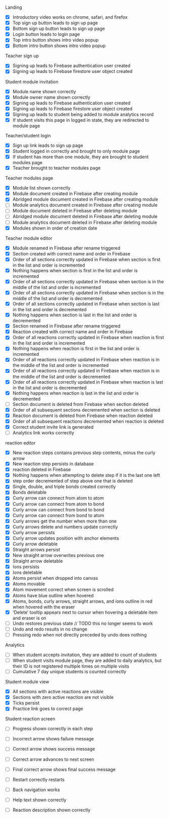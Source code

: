 Landing
- [X] Introductory video works on chrome, safari, and firefox
- [X] Top sign up button leads to sign up page
- [X] Bottom sign up button leads to sign up page
- [X] Login button leads to login page
- [X] Top intro button shows intro video popup
- [X] Bottom intro button shows intro video popup

Teacher sign up
- [X] Signing up leads to Firebase authentication user created
- [X] Signing up leads to Firebase firestore user object created

Student module invitation
- [X] Module name shown correctly
- [X] Module owner name shown correctly
- [X] Signing up leads to Firebase authentication user created
- [X] Signing up leads to Firebase firestore user object created
- [X] Signing up leads to student being added to module analytics record
- [X] If student visits this page in logged in state, they are redirected to module page

Teacher/student login
- [X] Sign up link leads to sign up page
- [X] Student logged in correctly and brought to only module page
- [X] If student has more than one module, they are brought to student modules page
- [X] Teacher brought to teacher modules page

Teacher modules page
- [X] Module list shown correctly
- [X] Module document created in Firebase after creating module
- [X] Abridged module document created in Firebase after creating module
- [ ] Module analytics document created in Firebase after creating module
- [ ] Module document deleted in Firebase after deleting module
- [ ] Abridged module document deleted in Firebase after deleting module
- [ ] Module analytics document deleted in Firebase after deleting module
- [X] Modules shown in order of creation date

Teacher module editor
- [X] Module renamed in Firebase after rename triggered
- [X] Section created with correct name and order in Firebase
- [X] Order of all sections correctly updated in Firebase when section is first in the list and order is incremented
- [X] Nothing happens when section is first in the list and order is incremented
- [X] Order of all sections correctly updated in Firebase when section is in the middle of  the list and order is incremented
- [X] Order of all sections correctly updated in Firebase when section is in the middle of  the list and order is decremented
- [X] Order of all sections correctly updated in Firebase when section is last in the list and order is decremented
- [X] Nothing happens when section is last in the list and order is decremented
- [X] Section renamed in Firebase after rename triggered
- [X] Reaction created with correct name and order in Firebase
- [X] Order of all reactions correctly updated in Firebase when reaction is first in the list and order is incremented
- [X] Nothing happens when reaction is first in the list and order is incremented
- [X] Order of all reactions correctly updated in Firebase when reaction is in the middle of  the list and order is incremented
- [X] Order of all reactions correctly updated in Firebase when reaction is in the middle of  the list and order is decremented
- [X] Order of all reactions correctly updated in Firebase when reaction is last in the list and order is decremented
- [X] Nothing happens when reaction is last in the list and order is decremented
- [ ] Section document is deleted from Firebase when section deleted
- [X] Order of all subsequent sections decremented when section is deleted
- [X] Reaction document is deleted from Firebase when reaction deleted
- [X] Order of all subsequent reactions decremented when reaction is deleted
- [X] Correct student invite link is generated
- [ ] Analytics link works correctly

reaction editor
- [X] New reaction steps contains previous step contents, minus the curly arrow
- [X] New reaction step persists in database
- [X] reaction deleted in Firebase
- [X] Nothing happens when attempting to delete step if it is the last one left
- [X] step order decremented of step above one that is deleted
- [X] Single, double, and triple bonds created correctly
- [X] Bonds deletable
- [X] Curly arrow can connect from atom to atom
- [X] Curly arrow can connect from atom to bond
- [X] Curly arrow can connect from bond to bond
- [X] Curly arrow can connect from bond to atom
- [X] Curly arrows get the number when more than one
- [X] Curly arrows delete and numbers update correctly
- [X] Curly arrow persists
- [X] Curly arrow updates position with anchor elements
- [X] Curly arrow deletable
- [X] Straight arrows persist
- [X] New straight arrow overwrites previous one
- [X] Straight arrow deletable
- [X] Ions persists
- [X] Ions deletable
- [X] Atoms persist when dropped into canvas
- [X] Atoms movable
- [X] Atom movement correct when screen is scrolled
- [X] Atoms have blue outline when hovered
- [X] Atoms, bonds, curly arrows, straight arrows, and ions outline in red when hovered with the eraser
- [X] ‘Delete’ tooltip appears next to cursor when hovering a deletable item and eraser is on
- [ ] Undo restores previous state // TODO this no longer seems to work
- [ ] Undo and redo results in no change
- [ ] Pressing redo when not directly preceded by undo does nothing

Analytics
- [ ] When student accepts invitation, they are added to count of students
- [ ] When student visits module page, they are added to daily analytics, but their ID is not registered multiple times on multiple visits
- [ ] Cumulative 7 day unique students is counted correctly

Student module view
- [X] All sections with active reactions are visible
- [X] Sections with zero active reaction are not visible
- [X] Ticks persist
- [X] Practice link goes to correct page

Student reaction screen
- [ ] Progress shown correctly in each step
- [ ] Incorrect arrow shows failure message
- [ ] Correct arrow shows success message
- [ ] Correct arrow advances to next screen
- [ ] Final correct arrow shows final success message
- [ ] Restart correctly restarts
- [ ] Back navigation works
- [ ] Help text shown correctly
- [ ] Reaction description shown correctly
 